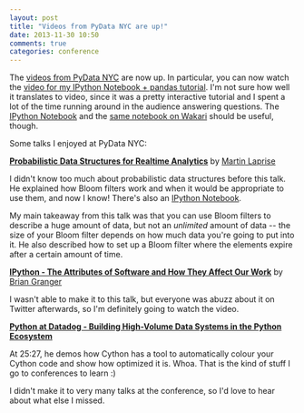 ```yaml
---
layout: post
title: "Videos from PyData NYC are up!"
date: 2013-11-30 10:50
comments: true
categories: conference
---
```


The [videos from PyData NYC](http://vimeo.com/pydata/videos) are now
up. In particular, you can now watch the
[video for my IPython Notebook + pandas tutorial](http://vimeo.com/79835526).
I'm not sure how well it translates to video, since it was a pretty
interactive tutorial and I spent a lot of the time running around in
the audience answering questions. The
[IPython Notebook](http://nbviewer.ipython.org/github/jvns/talks/blob/master/pydatanyc2013/PyData%20NYC%202013%20tutorial.ipynb)
and the
[same notebook on Wakari](http://bit.ly/pydata-pandas-tutorial) should
be useful, though.

Some talks I enjoyed at PyData NYC:

**[Probabilistic Data Structures for Realtime Analytics](http://vimeo.com/79500848)**
  by [Martin Laprise](https://github.com/mlaprise)

I didn't know too much about probabilistic data structures before this
talk. He explained how Bloom filters work and when it would be
appropriate to use them, and now I know! There's also an
[IPython Notebook](http://nbviewer.ipython.org/github/mlaprise/pydata2013-pds-talk/blob/master/pydata2013.ipynb).

My main takeaway from this talk was that you can use Bloom filters to
describe a huge amount of data, but not an *unlimited* amount of data
-- the size of your Bloom filter depends on how much data you're going
to put into it. He also described how to set up a Bloom filter where
the elements expire after a certain amount of time.

**[IPython - The Attributes of Software and How They Affect Our Work](http://vimeo.com/79832657)**
  by [Brian Granger](https://github.com/ellisonbg)

I wasn't able to make it to this talk, but everyone was abuzz about
it on Twitter afterwards, so I'm definitely going to watch the video.

**[Python at Datadog - Building High-Volume Data Systems in the Python Ecosystem](http://vimeo.com/79531980)**

At 25:27, he demos how Cython has a tool to automatically colour your
Cython code and show how optimized it is. Whoa. That is the kind of
stuff I go to conferences to learn :)

I didn't make it to very many talks at the conference, so I'd love to
hear about what else I missed.
